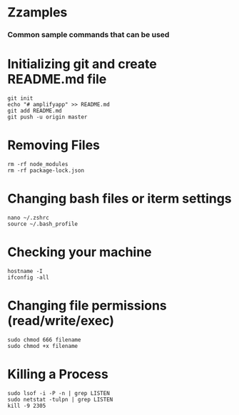# Zzamples

### Common sample commands that can be used

# Initializing git and create README.md file
```
git init
echo "# amplifyapp" >> README.md
git add README.md
git push -u origin master
```

# Removing Files
```
rm -rf node_modules
rm -rf package-lock.json
```

# Changing bash files or iterm settings
```
nano ~/.zshrc
source ~/.bash_profile
```

# Checking your machine
```
hostname -I
ifconfig -all
```

# Changing file permissions (read/write/exec)
```
sudo chmod 666 filename
sudo chmod +x filename
```

# Killing a Process
```
sudo lsof -i -P -n | grep LISTEN
sudo netstat -tulpn | grep LISTEN
kill -9 2305
```
